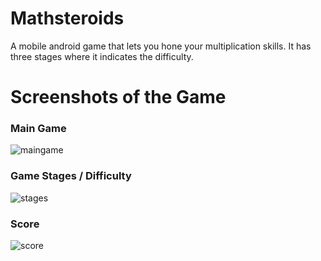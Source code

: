 # Mathsteroids
A mobile android game that lets you hone your multiplication skills. It has three stages where it indicates the difficulty.

# Screenshots of the Game

### Main Game
![maingame](https://user-images.githubusercontent.com/28616879/110581260-28db9c00-81a5-11eb-8971-f08b17ad18d1.PNG)

### Game Stages / Difficulty
![stages](https://user-images.githubusercontent.com/28616879/110581326-47da2e00-81a5-11eb-8ceb-df6fcc7cb4a8.PNG)

### Score
![score](https://user-images.githubusercontent.com/28616879/110581380-5de7ee80-81a5-11eb-8c53-1b81faf44f09.PNG)
